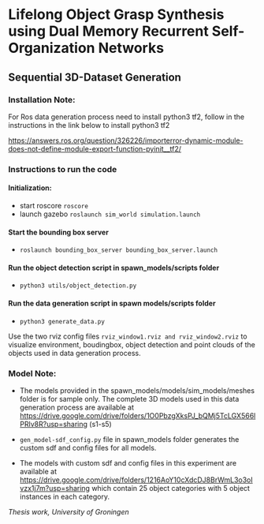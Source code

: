 # Lifelong Object Grasp Synthesis using Dual Memory Recurrent Self-Organization Networks

## Sequential 3D-Dataset Generation 
### Installation Note: 
For Ros data generation process need to install python3 tf2, follow in the instructions in the link below to install python3 tf2

https://answers.ros.org/question/326226/importerror-dynamic-module-does-not-define-module-export-function-pyinit__tf2/

### Instructions to run the code 
#### Initialization:
* start roscore ```roscore```
* launch gazebo ```roslaunch sim_world simulation.launch```
#### Start the bounding box server
* ```roslaunch bounding_box_server bounding_box_server.launch```
#### Run the object detection script in spawn_models/scripts folder
* ```python3 utils/object_detection.py```
#### Run the data generation script in spawn models/scripts folder
* ```python3 generate_data.py```

Use the two rviz config files ```rviz_window1.rviz and rviz_window2.rviz``` to visualize environment, boudingbox, object detection and point clouds of the objects used in data generation process.  

### Model Note:
* The models provided in the spawn_models/models/sim_models/meshes folder is for sample only. The complete 3D models used in this data generation process are 
available at https://drive.google.com/drive/folders/1O0PbzgXksPJ_bQMj5TcLGX566lPRlv8R?usp=sharing (s1-s5)

* ```gen_model-sdf_config.py``` file in spawn_models folder generates the custom sdf and config files for all models. 

* The models with custom sdf and config files in this experiment are available at https://drive.google.com/drive/folders/1216AoY10cXdcDJ8BrWmL3o3oIvzx1j7m?usp=sharing which contain 25 object categories with 5 object instances in each category.

_Thesis work, University of Groningen_

